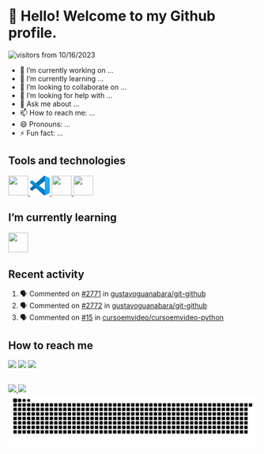 # 👋 Hello! Welcome to my Github profile.

![visitors from 10/16/2023](https://vbr.wocr.tk/badge?page_id=mateusadada.mateusadada&color=00cf00)

- 🔭 I’m currently working on ...
- 🌱 I’m currently learning ...
- 👯 I’m looking to collaborate on ...
- 🤔 I’m looking for help with ...
- 💬 Ask me about ...
- 📫 How to reach me: ...
- 😄 Pronouns: ...
- ⚡ Fun fact: ...

## Tools and technologies
<div>
    <a href="https://www.jetbrains.com/">
        <img loading="lazy" src="https://cdn.jsdelivr.net/gh/devicons/devicon/icons/jetbrains/jetbrains-original.svg" width="40" height="40"/>
    </a>
    <a href="https://code.visualstudio.com/">
        <img loading="lazy" src="https://raw.githubusercontent.com/github/explore/80688e429a7d4ef2fca1e82350fe8e3517d3494d/topics/visual-studio-code/visual-studio-code.png" width="40" height="40"/>
    </a>
    <a href="https://moodle.org/">
        <img loading="lazy" src="https://cdn.jsdelivr.net/gh/devicons/devicon/icons/moodle/moodle-original.svg" width="40" height="40"/>
    </a>
    <a href="https://www.python.org/">
        <img loading="lazy" src="https://cdn.jsdelivr.net/gh/devicons/devicon/icons/python/python-original.svg" width="40" height="40"/>
    </a>
</div>

## I’m currently learning
<div>
    <a href="https://www.python.org/">
        <img loading="lazy" src="https://cdn.jsdelivr.net/gh/devicons/devicon/icons/python/python-original.svg" width="40" height="40"/>
    </a>
</div>

## Recent activity
<!--START_SECTION:activity-->
1. 🗣 Commented on [#2771](https://github.com/gustavoguanabara/git-github/issues/2771#issuecomment-1789533648) in [gustavoguanabara/git-github](https://github.com/gustavoguanabara/git-github)
2. 🗣 Commented on [#2772](https://github.com/gustavoguanabara/git-github/issues/2772#issuecomment-1789533311) in [gustavoguanabara/git-github](https://github.com/gustavoguanabara/git-github)
3. 🗣 Commented on [#15](https://github.com/cursoemvideo/cursoemvideo-python/issues/15#issuecomment-1780891919) in [cursoemvideo/cursoemvideo-python](https://github.com/cursoemvideo/cursoemvideo-python)
<!--END_SECTION:activity-->

## How to reach me
<div>
<a href = "mailto:mateusadada@gmail.com"><img loading="lazy" src="https://img.shields.io/badge/Gmail-D14836?style=for-the-badge&logo=gmail&logoColor=white" target="_blank"></a>
<a href="https://www.linkedin.com/in/mateusadada" target="_blank"><img loading="lazy" src="https://img.shields.io/badge/-LinkedIn-%230077B5?style=for-the-badge&logo=linkedin&logoColor=white" target="_blank"></a>   
<a href="https://instagram.com/mateusadada" target="_blank"><img loading="lazy" src="https://img.shields.io/badge/-Instagram-%23E4405F?style=for-the-badge&logo=instagram&logoColor=white" target="_blank"></a>
</div>

<!-- statistics -->
## 
<div>
<a href="https://github.com/mateusadada">
<img loading="lazy" height="165em" src="https://github-readme-stats.vercel.app/api/top-langs/?username=mateusadada&layout=compact&langs_count=7&theme=dracula"/>
<img loading="lazy" height="165em" src="https://github-readme-stats.vercel.app/api?username=mateusadada&show_icons=true&theme=dracula&include_all_commits=true&count_private=true"/>
</div>

<!-- snake -->
<picture>
  <source media="(prefers-color-scheme: dark)" srcset="https://raw.githubusercontent.com/mateusadada/mateusadada/snake/github-contribution-grid-snake-dark.svg">
  <source media="(prefers-color-scheme: light)" srcset="https://raw.githubusercontent.com/mateusadada/mateusadada/snake/github-contribution-grid-snake.svg">
  <img alt="github contribution grid snake animation" src="https://raw.githubusercontent.com/mateusadada/mateusadada/snake/github-contribution-grid-snake.svg">
</picture>
